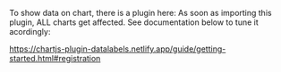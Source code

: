 To show data on chart, there is a plugin here:
As soon as importing this plugin, ALL charts get affected. See documentation below to tune it acordingly:

https://chartjs-plugin-datalabels.netlify.app/guide/getting-started.html#registration
